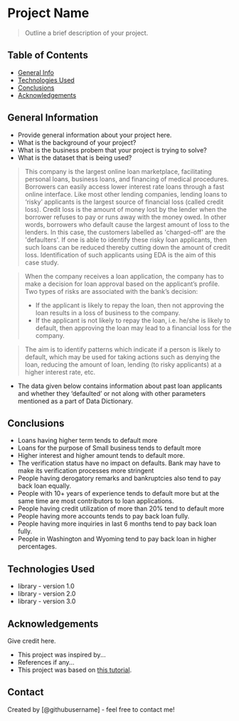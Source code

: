# Project Name
> Outline a brief description of your project.


## Table of Contents
* [General Info](#general-information)
* [Technologies Used](#technologies-used)
* [Conclusions](#conclusions)
* [Acknowledgements](#acknowledgements)

<!-- You can include any other section that is pertinent to your problem -->

## General Information
- Provide general information about your project here.
- What is the background of your project?
- What is the business probem that your project is trying to solve?
- What is the dataset that is being used?

> This company is the largest online loan marketplace, facilitating personal loans, business loans, and financing of medical procedures. Borrowers can easily access lower interest rate loans through a fast online interface. 
> Like most other lending companies, lending loans to ‘risky’ applicants is the largest source of financial loss (called credit loss). Credit loss is the amount of money lost by the lender when the borrower refuses to pay or runs away with the money owed. In other words, borrowers who default cause the largest amount of loss to the lenders. In this case, the customers labelled as 'charged-off' are the 'defaulters'. 
> If one is able to identify these risky loan applicants, then such loans can be reduced thereby cutting down the amount of credit loss. Identification of such applicants using EDA is the aim of this case study.



> When the company receives a loan application, the company has to make a decision for loan approval based on the applicant’s profile. Two types of risks are associated with the bank’s decision:
> - If the applicant is likely to repay the loan, then not approving the loan results in a loss of business to the company.
> - If the applicant is not likely to repay the loan, i.e. he/she is likely to default, then approving the loan may lead to a financial loss for the company.

> The aim is to identify patterns which indicate if a person is likely to default, which may be used for taking actions such as denying the loan, reducing the amount of loan, lending (to risky applicants) at a higher interest rate, etc.

- The data given below contains information about past loan applicants and whether they ‘defaulted’ or not along with other parameters mentioned as a part of Data Dictionary.

<!-- You don't have to answer all the questions - just the ones relevant to your project. -->

## Conclusions
- Loans having higher term tends to default more
- Loans for the purpose of Small business tends to default more
- Higher interest and higher amount tends to default more.
- The verification status have no impact on defaults. Bank may have to make its verification processes more stringent
- People having derogatory remarks and bankruptcies also tend to pay back loan equally.
- People with 10+ years of experience tends to default more but at the same time are most contributors to loan applications.
- People having credit utilization of more than 20% tend to default more
- People having more accounts tends to pay back loan fully.
- People having more inquiries in last 6 months tend to pay back loan fully.
- People in Washington and Wyoming tend to pay back loan in higher percentages.
<!-- You don't have to answer all the questions - just the ones relevant to your project. -->


## Technologies Used
- library - version 1.0
- library - version 2.0
- library - version 3.0

<!-- As the libraries versions keep on changing, it is recommended to mention the version of library used in this project -->

## Acknowledgements
Give credit here.
- This project was inspired by...
- References if any...
- This project was based on [this tutorial](https://www.example.com).


## Contact
Created by [@githubusername] - feel free to contact me!


<!-- Optional -->
<!-- ## License -->
<!-- This project is open source and available under the [... License](). -->

<!-- You don't have to include all sections - just the one's relevant to your project -->
